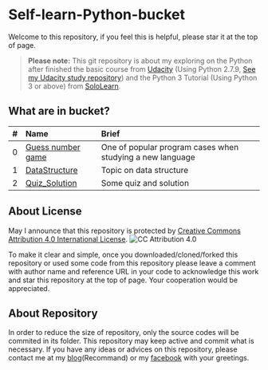 # Self-learn-Python-bucket

Welcome to this repository, if you feel this is helpful, please star it at the top of page.
>**Please note:** This git repository is about my exploring on the Python after finished the basic course from [Udacity](https://www.udacity.com/course/programming-foundations-with-python--ud036) (Using Python 2.7.9, [See my Udacity study repository](https://github.com/KamikidFu/Udacity-Python-Basic)) and the Python 3 Tutorial (Using Python 3 or above) from [SoloLearn](https://www.sololearn.com/Course/Python/).

## What are in bucket?
|#|Name|Brief|
|:-:|:-|:-|
|0|[Guess number game](https://github.com/KamikidFu/Self-learn-Python-bucket/tree/master/Guess_number_game)|One of popular program cases when studying a new language|
|1|[DataStructure](https://github.com/KamikidFu/Self-learn-Python-bucket/tree/master/Data_Structure)|Topic on data structure|
|2|[Quiz_Solution](https://github.com/KamikidFu/Self-learn-Python-bucket/tree/master/Quiz_Solution)|Some quiz and solution|

## About License

May I announce that this repository is protected by [Creative Commons Attribution 4.0 International License](https://creativecommons.org/licenses/by/4.0/).
![CC Attribution 4.0](https://i.creativecommons.org/l/by/4.0/88x31.png)

To make it clear and simple, once you downloaded/cloned/forked this repository or used some code from this repository please leave a comment with author name and reference URL in your code to acknowledge this work and star this repository at the top of page. Your cooperation would be appreciated.

## About Repository

In order to reduce the size of repository, only the source codes will be commited in its folder. This repository may keep active and commit what is necessary. If you have any ideas or advices on this repository, please contact me at my [blog](http://www.kamikid.me/)(Recommand) or my [facebook](https://www.facebook.com/KamikidFu) with your greetings.
